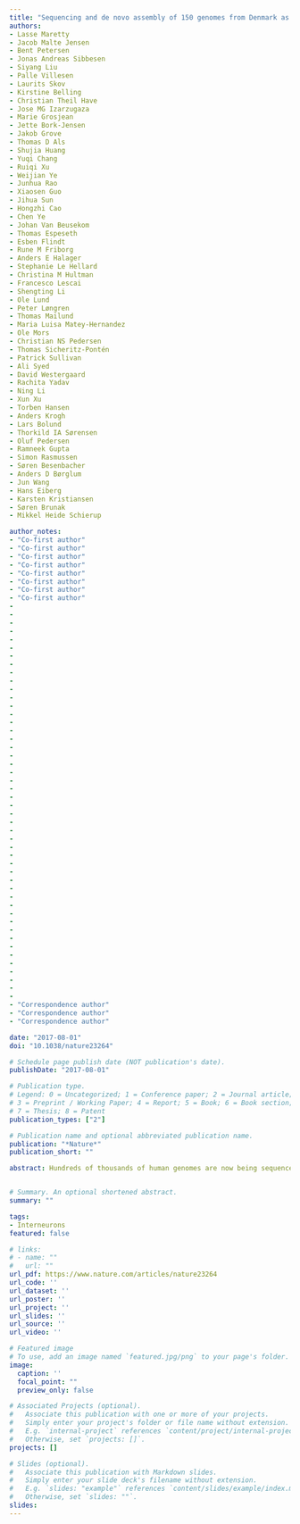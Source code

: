 ```yaml
---
title: "Sequencing and de novo assembly of 150 genomes from Denmark as a population reference"
authors:
- Lasse Maretty
- Jacob Malte Jensen
- Bent Petersen
- Jonas Andreas Sibbesen
- Siyang Liu
- Palle Villesen
- Laurits Skov
- Kirstine Belling
- Christian Theil Have
- Jose MG Izarzugaza
- Marie Grosjean
- Jette Bork-Jensen
- Jakob Grove
- Thomas D Als
- Shujia Huang
- Yuqi Chang
- Ruiqi Xu
- Weijian Ye
- Junhua Rao
- Xiaosen Guo
- Jihua Sun
- Hongzhi Cao
- Chen Ye
- Johan Van Beusekom
- Thomas Espeseth
- Esben Flindt
- Rune M Friborg
- Anders E Halager
- Stephanie Le Hellard
- Christina M Hultman
- Francesco Lescai
- Shengting Li
- Ole Lund
- Peter Løngren
- Thomas Mailund
- Maria Luisa Matey-Hernandez
- Ole Mors
- Christian NS Pedersen
- Thomas Sicheritz-Pontén
- Patrick Sullivan
- Ali Syed
- David Westergaard
- Rachita Yadav
- Ning Li
- Xun Xu
- Torben Hansen
- Anders Krogh
- Lars Bolund
- Thorkild IA Sørensen
- Oluf Pedersen
- Ramneek Gupta
- Simon Rasmussen
- Søren Besenbacher
- Anders D Børglum
- Jun Wang
- Hans Eiberg
- Karsten Kristiansen
- Søren Brunak
- Mikkel Heide Schierup

author_notes:
- "Co-first author"
- "Co-first author"
- "Co-first author"
- "Co-first author"
- "Co-first author"
- "Co-first author"
- "Co-first author"
- "Co-first author"
-
-
-
-
-
-
-
-
-
-
-
-
-
-
-
-
-
-
-
-
-
-
-
-
-
-
-
-
-
-
-
-
-
-
-
-
-
-
-
-
-
-
-
-
-
-
-
- 
- "Correspondence author"
- "Correspondence author"
- "Correspondence author"

date: "2017-08-01"
doi: "10.1038/nature23264"

# Schedule page publish date (NOT publication's date).
publishDate: "2017-08-01"

# Publication type.
# Legend: 0 = Uncategorized; 1 = Conference paper; 2 = Journal article;
# 3 = Preprint / Working Paper; 4 = Report; 5 = Book; 6 = Book section;
# 7 = Thesis; 8 = Patent
publication_types: ["2"]

# Publication name and optional abbreviated publication name.
publication: "*Nature*"
publication_short: ""

abstract: Hundreds of thousands of human genomes are now being sequenced to characterize genetic variation and use this information to augment association mapping studies of complex disorders and other phenotypic traits. Genetic variation is identified mainly by mapping short reads to the reference genome or by performing local assembly. However, these approaches are biased against discovery of structural variants and variation in the more complex parts of the genome. Hence, large-scale de novo assembly is needed. Here we show that it is possible to construct excellent de novo assemblies from high-coverage sequencing with mate-pair libraries extending up to 20 kilobases. We report de novo assemblies of 150 individuals (50 trios) from the GenomeDenmark project. The quality of these assemblies is similar to those obtained using the more expensive long-read technology. We use the assemblies to identify a rich set of structural variants including many novel insertions and demonstrate how this variant catalogue enables further deciphering of known association mapping signals. We leverage the assemblies to provide 100 completely resolved major histocompatibility complex haplotypes and to resolve major parts of the Y chromosome. Our study provides a regional reference genome that we expect will improve the power of future association mapping studies and hence pave the way for precision medicine initiatives, which now are being launched in many countries including Denmark.


# Summary. An optional shortened abstract.
summary: ""

tags:
- Interneurons
featured: false

# links:
# - name: ""
#   url: ""
url_pdf: https://www.nature.com/articles/nature23264
url_code: ''
url_dataset: ''
url_poster: ''
url_project: ''
url_slides: ''
url_source: ''
url_video: ''

# Featured image
# To use, add an image named `featured.jpg/png` to your page's folder. 
image:
  caption: ''
  focal_point: ""
  preview_only: false

# Associated Projects (optional).
#   Associate this publication with one or more of your projects.
#   Simply enter your project's folder or file name without extension.
#   E.g. `internal-project` references `content/project/internal-project/index.md`.
#   Otherwise, set `projects: []`.
projects: []

# Slides (optional).
#   Associate this publication with Markdown slides.
#   Simply enter your slide deck's filename without extension.
#   E.g. `slides: "example"` references `content/slides/example/index.md`.
#   Otherwise, set `slides: ""`.
slides:
---
```

